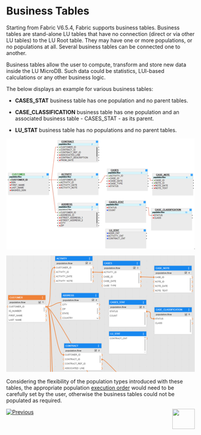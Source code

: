 # Business Tables

Starting from Fabric V6.5.4, Fabric supports business tables. Business tables are stand-alone LU tables that have no connection (direct or via other LU tables) to the LU Root table. They may have one or more populations, or no populations at all. Several business tables can be connected one to another.

Business tables allow the user to compute, transform and store new data inside the LU MicroDB. 
Such data could be statistics, LUI-based calculations or any other business logic.

The below displays an example for various business tables:

- **CASES_STAT** business table has one population and no parent tables.

- **CASE_CLASSIFICATION** business table has one population and an associated business table - CASES_STAT - as its parent.

- **LU_STAT** business table has no populations and no parent tables.

<studio>

![image](images/business_tables.PNG)

</studio>

<web>

![image](images/business_tables_web.PNG)

</web>

Considering the flexibility of the population types introduced with these tables, the appropriate population [execution order](/articles/07_table_population/13_LU_table_population_execution_order.md) would need to be carefully set by the user, otherwise the business tables could not be populated as required. 



[![Previous](/articles/images/Previous.png)](04_table_properties.md)[<img align="right" width="60" height="54" src="/articles/images/Next.png">](06_LU_views.md)

